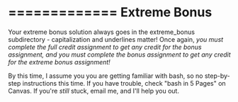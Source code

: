 =============
Extreme Bonus
=============

Your extreme bonus solution always goes in the extreme_bonus subdirectory - capitalization and underlines matter! Once again, *you must complete the full credit assignment to get any credit for the bonus assignment, and you must complete the bonus assignment to get any credit for the extreme bonus assignment!*

By this time, I assume you you are getting familiar with bash, so no step-by-step instructions this time. If you have trouble, check "bash in 5 Pages" on Canvas. If you're *still* stuck, email me, and I'll help you out.
